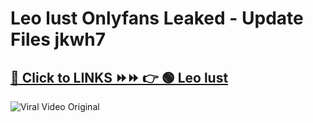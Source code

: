 
 # Leo lust Onlyfans Leaked - Update Files jkwh7

## <h2><a href="https://clipsfans.com/Leo_lust&ref=git">🔗 Click to LINKS ⏩⏩ 👉 🟢 Leo lust </a></h2>

<a href="https://clipsfans.com/Leo_lust&ref=git" rel="nofollow" data-target="animated-image.originalLink"><img src="https://i.ibb.co.com/xMMVF88/686577567.gif" alt="Viral Video Original" style="max-width: 100%; display: inline-block;" data-target="animated-image.originalImage"></a>

